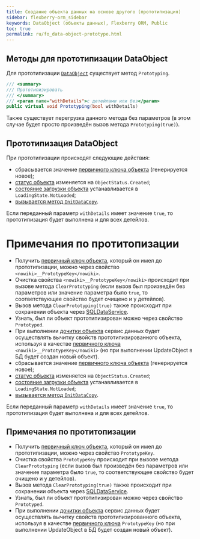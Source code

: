 ```yaml
---
title: Создание объекта данных на основе другого (прототипизация)
sidebar: flexberry-orm_sidebar
keywords: DataObject (объекты данных), Flexberry ORM, Public
toc: true
permalink: ru/fo_data-object-prototype.html
---
```

## Методы для прототипизации DataObject
Для прототипизации [`DataObject`](fo_dataobject.html) существует метод `Prototyping`.

```cs
/// <summary>
/// Прототипизировать
/// </summary>
/// <param name="withDetails">с детейлами или без</param>
public virtual void Prototyping(bool withDetails)
```

Также существует перегрузка данного метода без параметров (в этом случае будет просто произведён вызов метода `Prototyping(true)`).

## Прототипизация DataObject
При прототипизации происходят следующие действия:

* сбрасывается значение [первичного ключа объекта](fo_primary-keys-objects.html) (генерируется новое);
* [статус объекта](object-status-and-loading-state.html) изменяется на `ObjectStatus.Created`;
* [состояние загрузки объекта](object-status-and-loading-state.html) устанавливается в `LoadingState.NotLoaded`;
* [вызывается метод `InitDataCopy`](data-object-copy.html).

Если переданный параметр `withDetails` имеет значение `true`, то прототипизация будет выполнена и для всех детейлов.

# Примечания по протитопизации

* Получить [первичный ключ объекта](fo_primary-keys-objects.html), который он имел до прототипизации, можно через свойство `<nowiki>__PrototypeKey</nowiki>`.
* Очистка свойства `<nowiki>__PrototypeKey</nowiki>` происходит при вызове метода `ClearPrototyping` (если вызов был произведён без параметров или значение параметра было `true`, то соответствующее свойство будет очищено и у детейлов).
* Вызов метода `ClearPrototyping(true)` также происходит при сохранении объекта через [SQLDataService](fo_sql-data-service.html).
* Узнать, был ли объект прототипизирован можно через свойство `Prototyped`.
* При выполнении [дочитки объекта](additional-loading-data-object.html) сервис данных будет осуществлять вычитку свойств прототипизированного объекта, используя в качестве [первичного ключа](fo_primary-keys-objects.html) `<nowiki>__PrototypeKey</nowiki>` (но при выполнении UpdateObject в БД будет создан новый объект).
* сбрасывается значение [первичного ключа объекта](fo_primary-keys-objects.html) (генерируется новое);
* [статус объекта](fo_object-status-and-loading-state.html) изменяется на `ObjectStatus.Created`;
* [состояние загрузки объекта](fo_object-status-and-loading-state.html) устанавливается в `LoadingState.NotLoaded`;
* [вызывается метод `InitDataCopy`](fo_data-object-copy.html).

Если переданный параметр `withDetails` имеет значение `true`, то прототипизация будет выполнена и для всех детейлов.

## Примечания по протитопизации

* Получить [первичный ключ объекта](fo_primary-keys-objects.html), который он имел до прототипизации, можно через свойство `PrototypeKey`.
* Очистка свойства `PrototypeKey` происходит при вызове метода `ClearPrototyping` (если вызов был произведён без параметров или значение параметра было `true`, то соответствующее свойство будет очищено и у детейлов).
* Вызов метода `ClearPrototyping(true)` также происходит при сохранении объекта через [SQLDataService](fo_s-q-l-data-service.html).
* Узнать, был ли объект прототипизирован можно через свойство `Prototyped`.
* При выполнении [дочитки объекта](fo_additional-loading-data-object.html) сервис данных будет осуществлять вычитку свойств прототипизированного объекта, используя в качестве [первичного ключа](fo_primary-keys-objects.html) `PrototypeKey` (но при выполнении UpdateObject в БД будет создан новый объект).
